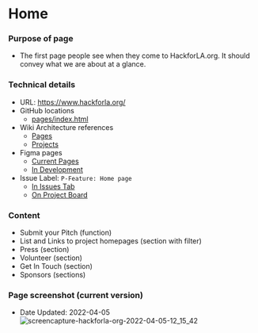 # Home

### Purpose of page
* The first page people see when they come to HackforLA.org.  It should convey what we are about at a glance.

### Technical details
* URL: https://www.hackforla.org/
* GitHub locations 
  * [pages/index.html](https://github.com/hackforla/website/blob/gh-pages/pages/index.html)
* Wiki Architecture references
  * [Pages](Hack-for-LA's-Site-Architecture#pages)
  * [Projects](Hack-for-LA's-Site-Architecture#projects)
* Figma pages 
  * [Current Pages](https://www.figma.com/file/0RRPy1Ph7HafI3qOITg0Mr/Hack-for-LA-Website?node-id=3464%3A0)
  * [In Development](https://www.figma.com/file/0RRPy1Ph7HafI3qOITg0Mr/Hack-for-LA-Website?node-id=9477%3A88938)
* Issue Label:  ```P-Feature: Home page```
  * [In Issues Tab](https://github.com/hackforla/website/issues?q=is%3Aopen+is%3Aissue+label%3A%22P-Feature%3A+Home+page%22)
  * [On Project Board](https://github.com/hackforla/website/projects/7?card_filter_query=label%3A%22p-feature%3A+home+page%22)

### Content
* Submit your Pitch (function)
* List and Links to project homepages (section with filter)
* Press (section)
* Volunteer (section)
* Get In Touch (section)
* Sponsors (sections)

### Page screenshot (current version)
- Date Updated: 2022-04-05
![screencapture-hackforla-org-2022-04-05-12_15_42](https://user-images.githubusercontent.com/37763229/161832703-c1bd974b-29fc-4231-91c9-8e33982fa5bd.png)